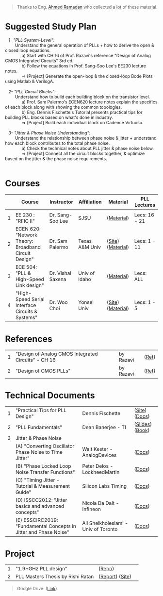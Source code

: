 > Thanks to Eng. [Ahmed Ramadan](https://www.linkedin.com/in/ahmed-ramadan-70430914a/) who collected a lot of these material.

# Suggested Study Plan
&ensp; *1- "PLL System-Level":* </br>
&ensp; &ensp; &ensp; Understand the general operation of PLLs + how to derive the open & closed loop equations. </br>
&ensp; &ensp; &ensp; &ensp; &ensp; a) Start with CH 16 of Prof. Razavi's reference "Design of Analog CMOS Integrated Circuits" 3rd ed. </br>
&ensp; &ensp; &ensp; &ensp; &ensp; b) Follow the equations in Prof. Sang-Soo Lee's EE230 lecture notes. </br>
&ensp; &ensp; &ensp; &ensp; &ensp; => [Project] Generate the open-loop & the closed-loop Bode Plots using Matlab & VerilogA. </br></br>
&ensp; *2- "PLL Circuit Blocks":* </br>
&ensp; &ensp; &ensp; Understand how to build each building block on the transistor level. </br>
&ensp; &ensp; &ensp; &ensp; &ensp; a) Prof. Sam Palermo's ECEN620 lecture notes explain the specifics of each block along with showing the common topologies. </br>
&ensp; &ensp; &ensp; &ensp; &ensp; b) Eng. Dennis Fischette's Tutorial presents practical tips for building PLL blocks based on what's done in industry. </br>
&ensp; &ensp; &ensp; &ensp; &ensp; => [Project] Build each individual block on Cadence Virtuoso. </br></br>
&ensp; *3- "Jitter & Phase Noise Understanding":* </br>
&ensp; &ensp; &ensp; Understand the relationship between phase noise & jitter + understand how each block contributes to the total phase noise. </br>
&ensp; &ensp; &ensp; &ensp; &ensp; a) Check the technical notes about PLL jitter & phase noise below. </br>
&ensp; &ensp; &ensp; &ensp; &ensp; => [Project] Connect all the circuit blocks together, & optimize based on the jitter & the phase noise requirements.</br></br>

# Courses
| | Course | Instructor | Affiliation | Material | PLL Lectures|
|---:|---|---|---|---|---|
|    |   |   |   |   |   |
| 1| EE 230 : "RFIC II"  | Dr. Sang-Soo Lee  | SJSU |([Material](https://drive.google.com/drive/folders/1WcP2svOrAle0cEzlL1oexYeuDEQjH5j9))| Lecs: 16 - 21 |
| 2| ECEN 620: "Network Theory: Broadband Circuit Design" | Dr. Sam Palermo   | Texas A&M Univ|([Site](https://people.engr.tamu.edu/spalermo/ecen620.html?fbclid=IwAR2SWKe_MPtf0ppmeYcn-hc3iDoC0JvFNAA6rgvxQDsvzCfM15htVaWEZuo)) ([Material](https://drive.google.com/drive/folders/1lpc9RQN0gua415adOnqK3tUChHH6Mqif?usp=sharing))| Lecs: 1 - 11 |
| 3| ECE 504: "PLL & High-Speed Link design"  | Dr. Vishal Saxena | Univ of Idaho |([Material](https://drive.google.com/drive/folders/176nN4prJmCzLWFan0TysT9ifXJiWUich?usp=sharing))| Lecs: ALL|
| 4| "High-Speed Serial Interface Circuits & Systems"  | Dr. Woo Choi | Yonsei Univ |([Site](http://tera.yonsei.ac.kr/class/2021_2_2/main.htm)) ([Material](https://drive.google.com/drive/folders/1vfblDuzH_SzOzE_7qD8c-JpRa6OSgap9?usp=drive_link))| Lecs: 1 - 5 |

# References
|||||
|---:|---|---|---|
| 1|"Design of Analog CMOS Integrated Circuits" - CH 16    | by Razavi   | ([Ref](https://drive.google.com/file/d/14HT0R-oztZRAJbOOP0i4hZYRGIiUSPJD))|
| 2|"Design of CMOS PLLs"                                  |by Razavi    | ([Ref](https://drive.google.com/file/d/1pkin8NZktw55MCJYCk_KjVBS1WnJyZQd/))|

# Technical Documents
|||||
|---:|---|---|---|
| 1| "Practical Tips for PLL Design"| Dennis Fischette |([Site](https://www.delroy.com/PLL_dir/pll.htm)) ([Docs](https://drive.google.com/file/d/1GcYZ-5Dmts4HL2uMz5SmjmuEwoTcmYgy))|
| 2| "PLL Fundamentals"    | Dean Banerjee - TI|([Slides](https://drive.google.com/drive/folders/1uUDOyvCSBSp6G3UI9uv4MGyx7vH1ovVd)) ([Book](https://www.ti.com/lit/ml/snaa106c/snaa106c.pdf))|
| 3| Jitter & Phase Noise  |||
|  | (A) "Converting Oscillator Phase Noise to Time Jitter"| Walt Kester - AnalogDevices|([Docs](https://www.analog.com/media/en/training-seminars/tutorials/MT-008.pdf))|
|  | (B) "Phase Locked Loop Noise Transfer Functions"| Peter Delos - LockheedMartin|([Docs](https://www.highfrequencyelectronics.com/index.php?option=com_content&view=article&id=1354:phase-locked-loop-noise-transfer-functions&catid=134:2016-01-january-articles&Itemid=189))|
|  | (C) "Timing Jitter - Tutorial & Measurement Guide"| Silicon Labs Timing|([Docs](https://www.mouser.com/pdfdocs/timing-jitter-tutorial-and-measurement-guide-ebook.pdf))|
|  | (D) ISSCC2012: "Jitter basics and advanced concepts"| Nicola Da Dalt - Infineon|([Docs](https://drive.google.com/file/d/1TEHrjFmUKhwwGLLrArSvR6PgWYO75l5A))|
|  | (E) ESSCIRC2019: "Fundamental Concepts in Jitter and Phase Noise"| Ali Sheikholeslami - Univ of Toronto|([Docs](https://drive.google.com/file/d/1-bdD9vR_FgfasawexiEQEdjoDEzLiPEh))|

# Project
|||||
|---:|---|---|---|
| 1| "1.9-GHz PLL design" |([Repo](https://github.com/muhammadaldacher/Analog-Design-of-1.9-GHz-PLL-system))| |
| 2| PLL Masters Thesis by Rishi Ratan |([Report](https://hdl.handle.net/2142/49509)) ([Site](https://www.ideals.illinois.edu/items/49560))| |

> Google Drive: ([Link](https://drive.google.com/drive/folders/1Zg5deNV4TfbXPfwJipUkGqU3kteMFmFe?usp=sharing))
